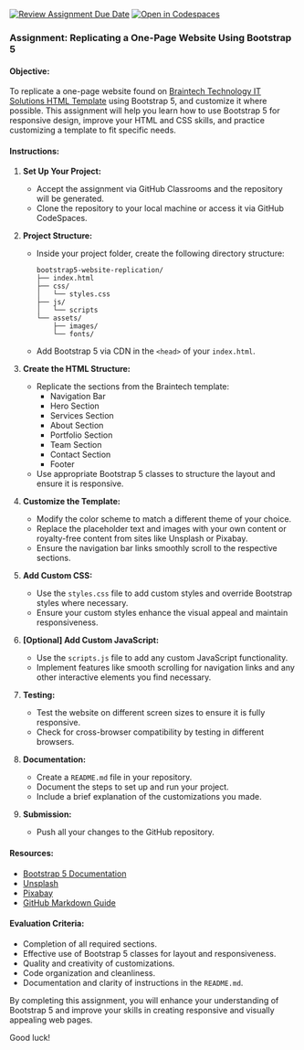[![Review Assignment Due Date](https://classroom.github.com/assets/deadline-readme-button-22041afd0340ce965d47ae6ef1cefeee28c7c493a6346c4f15d667ab976d596c.svg)](https://classroom.github.com/a/vq9TYnwq)
[![Open in Codespaces](https://classroom.github.com/assets/launch-codespace-2972f46106e565e64193e422d61a12cf1da4916b45550586e14ef0a7c637dd04.svg)](https://classroom.github.com/open-in-codespaces?assignment_repo_id=15377002)
### Assignment: Replicating a One-Page Website Using Bootstrap 5

#### Objective:
To replicate a one-page website found on [Braintech Technology IT Solutions HTML Template](https://preview.themeforest.net/item/braintech-technology-it-solutions-html-template/full_screen_preview/30545727?_ga=2.97334943.1036220574.1718869322-401955427.1707993203&_gac=1.18208203.1718265236.Cj0KCQjwsaqzBhDdARIsAK2gqnc76LuTaVbhfAJmINRUMsN-sVqeu7tk8MMNG5lTJ-eLrRM1XW6d4tYaAukHEALw_wcB) using Bootstrap 5, and customize it where possible. This assignment will help you learn how to use Bootstrap 5 for responsive design, improve your HTML and CSS skills, and practice customizing a template to fit specific needs.

#### Instructions:

1. **Set Up Your Project:**
    - Accept the assignment via GitHub Classrooms and the repository will be generated.
    - Clone the repository to your local machine or access it via GitHub CodeSpaces.

2. **Project Structure:**
    - Inside your project folder, create the following directory structure:
      ```
      bootstrap5-website-replication/
      ├── index.html
      ├── css/
      │   └── styles.css
      ├── js/
      │   └── scripts
      └── assets/
          ├── images/
          └── fonts/
      ```
    - Add Bootstrap 5 via CDN in the `<head>` of your `index.html`.

3. **Create the HTML Structure:**
    - Replicate the sections from the Braintech template:
      - Navigation Bar
      - Hero Section
      - Services Section
      - About Section
      - Portfolio Section
      - Team Section
      - Contact Section
      - Footer
    - Use appropriate Bootstrap 5 classes to structure the layout and ensure it is responsive.

4. **Customize the Template:**
    - Modify the color scheme to match a different theme of your choice.
    - Replace the placeholder text and images with your own content or royalty-free content from sites like Unsplash or Pixabay.
    - Ensure the navigation bar links smoothly scroll to the respective sections.

5. **Add Custom CSS:**
    - Use the `styles.css` file to add custom styles and override Bootstrap styles where necessary.
    - Ensure your custom styles enhance the visual appeal and maintain responsiveness.

6. **[Optional] Add Custom JavaScript:**
    - Use the `scripts.js` file to add any custom JavaScript functionality. 
    - Implement features like smooth scrolling for navigation links and any other interactive elements you find necessary.

7. **Testing:**
    - Test the website on different screen sizes to ensure it is fully responsive.
    - Check for cross-browser compatibility by testing in different browsers.

8. **Documentation:**
    - Create a `README.md` file in your repository.
    - Document the steps to set up and run your project.
    - Include a brief explanation of the customizations you made.

9. **Submission:**
    - Push all your changes to the GitHub repository.

#### Resources:
- [Bootstrap 5 Documentation](https://getbootstrap.com/docs/5.0/getting-started/introduction/)
- [Unsplash](https://unsplash.com/)
- [Pixabay](https://pixabay.com/)
- [GitHub Markdown Guide](https://guides.github.com/features/mastering-markdown/)

#### Evaluation Criteria:
- Completion of all required sections.
- Effective use of Bootstrap 5 classes for layout and responsiveness.
- Quality and creativity of customizations.
- Code organization and cleanliness.
- Documentation and clarity of instructions in the `README.md`.

By completing this assignment, you will enhance your understanding of Bootstrap 5 and improve your skills in creating responsive and visually appealing web pages. 

Good luck!

